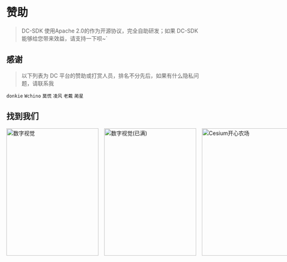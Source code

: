 # 赞助 

> DC-SDK 使用Apache 2.0的作为开源协议，完全自助研发；如果 DC-SDK 能够给您带来效益，请支持一下呗~`



## 感谢

> 以下列表为 DC 平台的赞助或打赏人员，排名不分先后，如果有什么隐私问题，请联系我

`donkie` `Wchino` `莫慌` `凌风` `老戴` `蔺星`

## 找到我们

<p style='display: flex;justify-content:space-between'>
<img src="http://dc.dvgis.cn/examples/assets/images/base/q3.png?v=2" title="数字视觉" width="240px" height="332px" style='margin-right: 15px'/>
<img src="http://dc.dvgis.cn/examples/assets/images/base/q1.png?v=2" title="数字视觉(已满)"  width="240px" height="332px" style='margin-right: 15px'/>
<img src="http://dc.dvgis.cn/examples/assets/images/base/q2.png?v=6" title="Cesium开心农场"  width="240px" height="332px"/>
</p>
